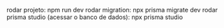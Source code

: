 rodar projeto: npm run dev
rodar migration: npx prisma migrate dev
rodar prisma studio (acessar o banco de dados): npx prisma studio
